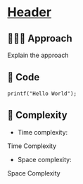 # [Header](link)

## 🧑🏻‍💻 Approach
<!-- Describe your approach to solving the problem. -->
Explain the approach

## 🔐 Code

``` Programming language
printf("Hello World");
```

## 🧩 Complexity

- Time complexity:
<!-- Add your time complexity here, e.g. $O(n)$ -->
Time Complexity

- Space complexity:
<!-- Add your space complexity here, e.g. $O(n)$ -->
Space Complexity
